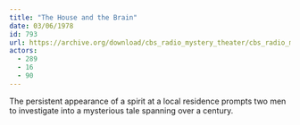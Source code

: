 ```yaml
---
title: "The House and the Brain"
date: 03/06/1978
id: 793
url: https://archive.org/download/cbs_radio_mystery_theater/cbs_radio_mystery_theater-0751-0800.zip/cbs_radio_mystery_theater-0751-0800%2Fcbsrmt_0793_the_house_and_the_brain.mp3
actors:
  - 289
  - 16
  - 90
---
```

The persistent appearance of a spirit at a local residence prompts two men to investigate into a mysterious tale spanning over a century.